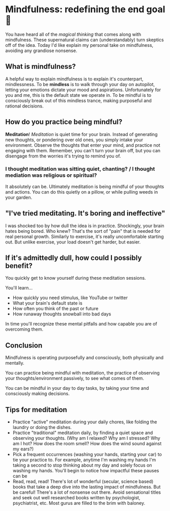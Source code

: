 # Mindfulness: redefining the end goal 🧘
You have heard all of the *magical thinking* that comes along with mindfulness. These supernatural claims can (understandably) turn skeptics off of the idea. Today I'd like explain my personal take on mindfulness, avoiding any grandiose nonsense. 

## What is mindfulness?
A helpful way to explain mindfulness is to explain it's counterpart, mindlessness. To be **mindless** is to walk through your day on autopilot, letting your emotions dictate your mood and aspirations. Unfortunately for you and me, this is the default state we operate in. To be mindful is to consciously break out of this mindless trance, making purposeful and rational decisions.

## How do you practice being mindful?
**Meditation**! *Meditation* is quiet time for your brain. Instead of generating new thoughts, or pondering over old ones, you simply intake your environment. Observe the thoughts that enter your mind, and practice not engaging with them. Remember, you can't turn your brain off, but you can disengage from the worries it's trying to remind you of. 

### I thought meditation was sitting quiet, chanting? / I thought mediation was religious or spiritual?
It absolutely can be. Ultimately meditation is being mindful of your thoughts and actions. You can do this quietly on a pillow, or while pulling weeds in your garden. 

## "I've tried meditating. It's boring and ineffective"
I was shocked too by how dull the idea is in practice. Shockingly, your brain hates being bored. Who knew? That's the sort of "pain" that is needed for real personal growth. Similarly to exercise, it's really uncomfortable starting out. But unlike exercise, your load doesn't get harder, but easier.

## If it's admittedly dull, how could I possibly benefit?
You quickly get to know yourself during these meditation sessions.

You'll learn...
* How quickly you need stimulus, like YouTube or twitter
* What your brain's default state is
* How often you think of the past or future
* How runaway thoughts snowball into bad days

In time you'll recognize these mental pitfalls and how capable you are of overcoming them. 

## Conclusion
Mindfulness is operating purposefully and consciously, both physically and mentally.

You can practice being mindful with meditation, the practice of observing your thoughts/environment passively, to see what comes of them.

You can be mindful in your day to day tasks, by taking your time and consciously making decisions.

## Tips for meditation
* Practice "active" meditation during your daily chores, like folding the laundry or doing the dishes.
* Practice "traditional" meditation daily, by finding a quiet space and observing your thoughts. (Why am I relaxed? Why am I stressed? Why am I hot? How does the room smell? How does the wind sound against my ears?)
* Pick a frequent occurrences (washing your hands, starting your car) to tie your practice to. For example, anytime I'm washing my hands I'm taking a second to stop thinking about my day and solely focus on washing my hands. You'll begin to notice how impactful these pauses can be
* Read, read, read! There's lot of wonderful (secular, science based) books that take a deep dive into the lasting impact of mindfulness. But be careful! There's a lot of nonsense out there. Avoid sensational titles and seek out well researched books written by psychologist, psychiatrist, etc. Most gurus are filled to the brim with baloney. 
